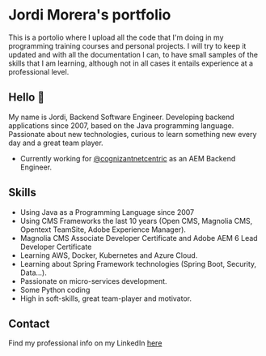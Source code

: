 # Jordi Morera's portfolio

This is a portolio where I upload all the code that I'm doing in my programming training courses and personal projects. I will try to keep it updated and with all the documentation I can, to have small samples of the skills that I am learning, although not in all cases it entails experience at a professional level.



## Hello 👋

My name is Jordi, Backend Software Engineer. Developing backend applications since 2007, based on the Java programming language. Passionate about new technologies, curious to learn something new every day and a great team player.

* Currently working for [@cognizantnetcentric](https://www.netcentric.biz/) as an AEM Backend Engineer.

## Skills

* Using Java as a Programming Language since 2007
* Using CMS Frameworks the last 10 years (Open CMS, Magnolia CMS, Opentext TeamSite, Adobe Experience Manager).
* Magnolia CMS Associate Developer Certificate and Adobe AEM 6 Lead Developer Certificate
* Learning AWS, Docker, Kubernetes and Azure Cloud.
* Learning about Spring Framework technologies (Spring Boot, Security, Data...).
* Passionate on micro-services development.
* Some Python coding
* High in soft-skills, great team-player and motivator.

## Contact

Find my professional info on my LinkedIn [here](https://www.linkedin.com/in/jordimorerachamorro/)
